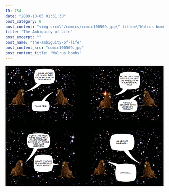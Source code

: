 ```yaml
---
ID: 754
date: "2009-10-05 01:31:30"
post_category: 0
post_content: "<img src=\"/comics/comic100509.jpg\" title=\"Walrus bombs\" />"
title: "The Ambiguity of Life"
post_excerpt: ""
post_name: "the-ambiguity-of-life"
post_content_src: "comic100509.jpg"
post_content_title: "Walrus bombs"
---
```



[![Walrus bombs](/comics-hi-res/comic100509.jpg)](/comics-hi-res/comic100509.jpg "Walrus bombs")
